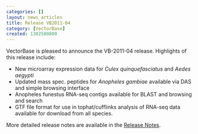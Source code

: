 ```yaml
---
categories: []
layout: news_articles
title: Release VB2011-04
category: [VectorBase]
created: 1302580800
---
```

VectorBase is pleased to announce the VB-2011-04 release.
Highlights of this release include:
<ul>
<li>New microarray expression data for <i>Culex quinquefasciatus</i> and <i>Aedes aegypti</i>
<li>Updated mass spec. peptides for <i>Anopheles gambiae</i> available via DAS and simple browsing interface
<li>Anopheles funestus RNA-seq contigs available for BLAST and browsing and search
<li>GTF file format for use in tophat/cufflinks analysis of RNA-seq data available for download from all species. 
</ul>
More detailed release notes are available in the <a href="/release/release-vb2011-04">Release Notes</a>. 
